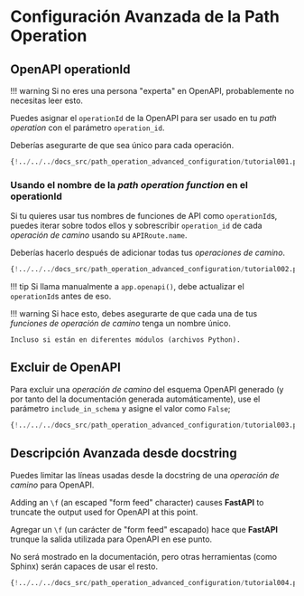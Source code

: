 # Configuración Avanzada de la Path Operation

## OpenAPI operationId

!!! warning
    Si no eres una persona "experta" en OpenAPI, probablemente no necesitas leer esto.

Puedes asignar el `operationId` de la OpenAPI para ser usado en tu *path operation* con el parámetro `operation_id`.

Deberías asegurarte de que sea único para cada operación.

```Python hl_lines="6"
{!../../../docs_src/path_operation_advanced_configuration/tutorial001.py!}
```

### Usando el nombre de la *path operation function* en el operationId

Si tu quieres usar tus nombres de funciones de API como `operationId`s, puedes iterar sobre todos ellos y sobrescribir `operation_id` de cada *operación de camino* usando su `APIRoute.name`.

Deberías hacerlo después de adicionar todas tus *operaciones de camino*.

```Python hl_lines="2 12 13 14 15 16 17 18 19 20 21 24"
{!../../../docs_src/path_operation_advanced_configuration/tutorial002.py!}
```

!!! tip
    Si llama manualmente a `app.openapi()`, debe actualizar el `operationId`s antes de eso.

!!! warning
    Si hace esto, debes asegurarte de que cada una de tus *funciones de operación de camino* tenga un nombre único.

    Incluso si están en diferentes módulos (archivos Python).

## Excluir de OpenAPI

Para excluir una *operación de camino* del esquema OpenAPI generado (y por tanto del la documentación generada automáticamente), use el parámetro `include_in_schema` y asigne el valor como `False`;

```Python hl_lines="6"
{!../../../docs_src/path_operation_advanced_configuration/tutorial003.py!}
```

## Descripción Avanzada desde docstring

Puedes limitar las líneas usadas desde la docstring de una *operación de camino* para OpenAPI.

Adding an `\f` (an escaped "form feed" character) causes **FastAPI** to truncate the output used for OpenAPI at this point.

Agregar un `\f` (un carácter de "form feed" escapado) hace que **FastAPI** trunque la salida utilizada para OpenAPI en ese punto.

No será mostrado en la documentación, pero otras herramientas (como Sphinx) serán capaces de usar el resto.

```Python hl_lines="19 20 21 22 23 24 25 26 27 28 29"
{!../../../docs_src/path_operation_advanced_configuration/tutorial004.py!}
```
